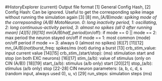#HistoryExplorer (current) Output file format
[1] General Config Hash, [2] Config Hash: Can be ignored. Useful to get the corresponding spike image without running the simulation again
[3] [8] mn_(A/B)_mode:	    	  spiking mode of the correpsonding (A/B) MotoNeuron. 0: long inactivity period, 1: oscillating, 2: long continuous-activity period, 3: almost no spikes (all 0 after running mean)
[4][5] [9][10] mn_(A/B)_half_period_(on/off):
    if mode == 0 || mode == 2: max period the neuron stayed on/off
    if mode == 1: most common (mode) on/off period
    if mode == 3: always 0 (almost no spikes)
[6][7] [11][12] mn_(A/B)_(not_)burst_freq: spikes/ms (not) during a burst
[13] crb_stim_value: input current value
[14][15] crb_stim_(start/stop): (ms) stimulation start and stop (on both EXC neurons)
[16][17] stim_(a/b): value of stimulus (only on CIN (A/B))
[18][19] start_(a/b): stimulus (a/b only) start
[20][21] stop_(a/b): stimulus (a/b only) stop
[22-28] CIN neuron parameters: (a, b, c, d, s (random input, always used 0), u, v)
[29] run_steps: simulation steps (ms)

